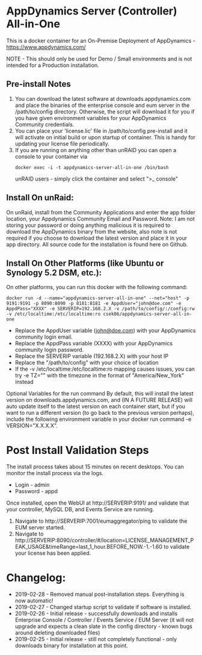 # AppDynamics Server (Controller) All-in-One

This is a docker container for an On-Premise Deployment of AppDynamics - https://www.appdynamics.com/

NOTE - This should only be used for Demo / Small environments and is not intended for a Production installation.

## Pre-install Notes
1. You can download the latest software at downloads.appdynamics.com and place the binaries of the enterprise console and eum server in the /path/to/config directory. Otherwise, the script will download it for you if you have given environment variables for your AppDynamics Community credentials.
2. You can place your 'license.lic' file in /path/to/config pre-install and it will activate on initial build or upon startup of container. This is handy for updating your license file periodically.
3. If you are running on anything other than unRAID you can open a console to your container via 
   ```
   docker exec -i -t appdynamics-server-all-in-one /bin/bash
   ```
   unRAID users - simply click the container and select ">_ console"

## Install On unRaid:
On unRaid, install from the Community Applications and enter the app folder location, your Appdynamics Community Email and Password. Note: I am not storing your password or doing anything malicious it is required to download the AppDynamics binary from the website, also note is not required if you choose to download the latest version and place it in your app directory. All source code for the installation is found here on Github. 

## Install On Other Platforms (like Ubuntu or Synology 5.2 DSM, etc.):
On other platforms, you can run this docker with the following command:
```
docker run -d --name="appdynamics-server-all-in-one" --net="host" -p 9191:9191 -p 8090:8090 -p 8181:8181 -e AppdUser="john@doe.com" -e AppdPass="XXXX" -e SERVERIP=192.168.2.X -v /path/to/config/:/config:rw -v /etc/localtime:/etc/localtime:ro csek06/appdynamics-server-all-in-one
```
* Replace the AppdUser variable (john@doe.com) with your AppDynamics community login email.
* Replace the AppdPass variable (XXXX) with your AppDynamics community login password.
* Replace the SERVERIP variable (192.168.2.X) with your host IP
* Replace the "/path/to/config" with your choice of location
* If the -v /etc/localtime:/etc/localtime:ro mapping causes issues, you can try -e TZ="<timezone>" with the timezone in the format of "America/New_York" instead

Optional Variables for the run command
By default, this will install the latest version on downloads.appdynamics.com, and (IN A FUTURE RELEASE) will auto update itself to the latest version on each container start, but if you want to run a different version (to go back to the previous version perhaps), include the following environment variable in your docker run command -e VERSION="X.X.X.X".

# Post Install Validation Steps
The install process takes about 15 minutes on recent desktops. You can monitor the install process via the logs.
* Login - admin
* Password - appd

Once installed, open the WebUI at http://SERVERIP:9191/ and validate that your controller, MySQL DB, and Events Service are running.
1. Navigate to http://SERVERIP:7001/eumaggregator/ping to validate the EUM server started.
2. Navigate to http://SERVERIP:8090/controller/#/location=LICENSE_MANAGEMENT_PEAK_USAGE&timeRange=last_1_hour.BEFORE_NOW.-1.-1.60 to validate your license has been applied.

# Changelog:
* 2019-02-28 - Removed manual post-installation steps. Everything is now automatic!
* 2019-02-27 - Changed startup script to validate if software is installed.
* 2019-02-26 - Initial release - successfully downloads and installs Enterprise Console / Controller / Events Service / EUM Server (it will not upgrade and expects a clean slate in the config directory - known bugs around deleting downloaded files)
* 2019-02-25 - Initial release - still not completely functional - only downloads binary for installation at this point.
